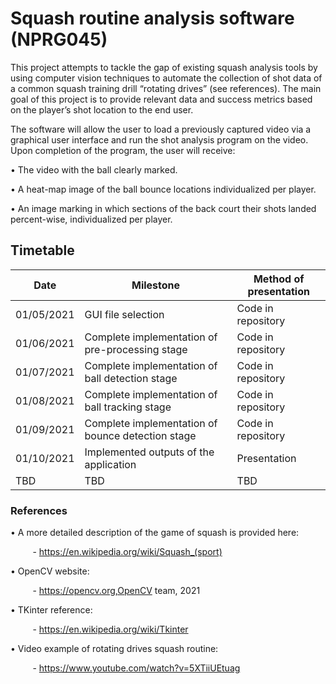 # Squash routine analysis software (NPRG045)
This project attempts to tackle the gap of existing squash analysis tools by using computer
vision techniques to automate the collection of shot data of a common squash training drill “rotating
drives” (see references). The main goal of this project is to provide relevant data and success
metrics based on the player’s shot location to the end user.

The software will allow the user to load a previously captured video via a graphical user
interface and run the shot analysis program on the video. Upon completion of the program, the user
will receive:

• The video with the ball clearly marked.

• A heat-map image of the ball bounce locations individualized per player.

• An image marking in which sections of the back court their shots landed percent-wise, individualized per player.



## Timetable

| Date               |Milestone                      |Method of presentation   |
|----------------|-------------------------------|-----------------------------|
|01/05/2021 	 | GUI file selection            |Code in repository           |
|01/06/2021      | Complete implementation of pre-processing stage| Code in repository |
|01/07/2021      | Complete implementation of ball detection stage| Code in repository |
|01/08/2021	     | Complete implementation of ball tracking stage | Code in repository |
|01/09/2021	     | Complete implementation of bounce detection stage | Code in repository |
|01/10/2021	     | Implemented outputs of the application	| Presentation |
| TBD		     | TBD						| TBD |


### References
• A more detailed description of the game of squash is provided here:

&nbsp;&nbsp;&nbsp;&nbsp;&nbsp;&nbsp;&nbsp;&nbsp; - https://en.wikipedia.org/wiki/Squash_(sport)

• OpenCV website:

&nbsp;&nbsp;&nbsp;&nbsp;&nbsp;&nbsp;&nbsp;&nbsp; - https://opencv.org,OpenCV team, 2021

• TKinter reference:

&nbsp;&nbsp;&nbsp;&nbsp;&nbsp;&nbsp;&nbsp;&nbsp; - https://en.wikipedia.org/wiki/Tkinter

• Video example of rotating drives squash routine:

&nbsp;&nbsp;&nbsp;&nbsp;&nbsp;&nbsp;&nbsp;&nbsp; - https://www.youtube.com/watch?v=5XTiiUEtuag
